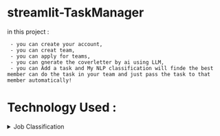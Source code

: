# streamlit-TaskManager
in this project :
```
 - you can create your account, 
 - you can creat team,
 - you can apply for teams,
 - you can gnerate the coverletter by ai using LLM,
 - you can Add a task and My NLP classification will finde the best member can do the task in your team and just pass the task to that member automatically!
```

# Technology Used :
<details>

<summary>Job Classification</summary>
**NumPy**, **scikit-learn**
</details>

